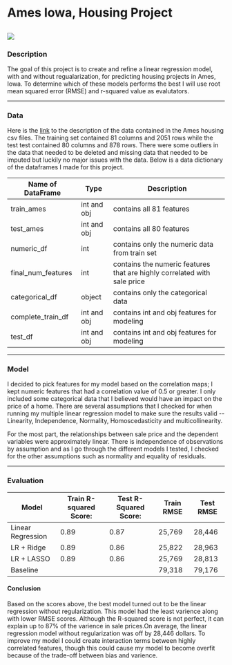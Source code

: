 # Ames Iowa, Housing Project 
![](https://ap.rdcpix.com/420048bdcc37471d81e440ed8f86b39bl-m1982390316od-w480_h360.jpg)
---
### Description
The goal of this project is to create and refine a linear regression model, with and without regualarization, for predicting housing projects in Ames, Iowa. To determine which of these models performs the best I will use root mean squared error (RMSE) and r-squared value as evalutators. 

---
### Data 
Here is the [link](http://jse.amstat.org/v19n3/decock/DataDocumentation.txt) to the description of the data contained in the Ames housing csv files. The training set contained 81 columns and 2051 rows while the test test contained 80 columns and 878 rows. There were some outliers in the data that needed to be deleted and missing data that needed to be imputed but luckily no major issues with the data. Below is a data dictionary of the dataframes I made for this project. 

| Name of DataFrame  | Type        | Description                                                              |
|--------------------|-------------|--------------------------------------------------------------------------|
| train_ames         | int and obj | contains all 81 features                                                 |
| test_ames          | int and obj | contains all 80 features                                                 |
| numeric_df         | int         | contains only the numeric data from train set                            |
| final_num_features | int         | contains the numeric features that are highly correlated with sale price |
| categorical_df     | object      | contains only the categorical data                                       |
| complete_train_df  | int and obj | contains int and obj features for modeling                               |
| test_df            | int and obj | contains int and obj features for modeling                               |

---
### Model
I decided to pick features for my model based on the correlation maps; I kept numeric features that had a correlation value of 0.5 or greater. I only included some categorical data that I believed would have an impact on the price of a home. There are several assumptions that I checked for when running my multiple linear regression model to make sure the results valid -- Linearity, Independence, Normality, Homoscedasticity and multicollinearity.

For the most part, the relationships between sale price and the dependent variables were approximately linear. There is independence of observations by assumption and as I go through the different models I tested, I checked for the other assumptions such as normality and equality of residuals.

---
### Evaluation

| Model             | Train R-squared Score: | Test R-Squared Score: | Train RMSE | Test RMSE |
|-------------------|------------------------|-----------------------|------------|-----------|
| Linear Regression | 0.89                   | 0.87                  | 25,769     | 28,446    |
| LR + Ridge        | 0.89                   | 0.86                  | 25,822     | 28,963    |
| LR + LASSO        | 0.89                   | 0.86                  | 25,769     | 28,813    |
| Baseline          |                        |                       | 79,318     | 79,176    |

#### Conclusion
Based on the scores above, the best model turned out to be the linear regression without regularization. This model had the least varience along with lower RMSE scores. Although the R-squared score is not perfect, it can explain up to 87% of the varience in sale prices.On average, the linear regression model without regularization was off by 28,446 dollars. To improve my model I could create interaction terms between highly correlated features, though this could cause my model to become overfit because of the trade-off between bias and varience. 